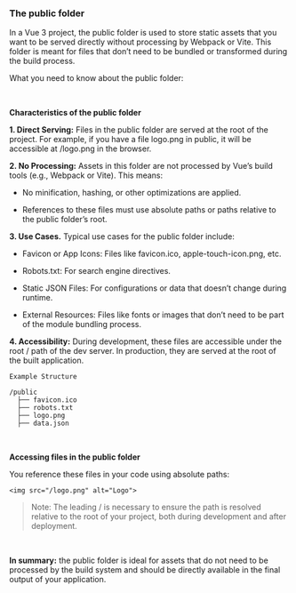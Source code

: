 ### The public folder 


In a Vue 3 project, the public folder is used to store static assets that you want to be served directly without processing by Webpack or Vite. This folder is meant for files that don’t need to be bundled or transformed during the build process.

What you need to know about the public folder:

&nbsp;

**Characteristics of the public folder**

**1. Direct Serving:** Files in the public folder are served at the root of the project. For example, if you have a file logo.png in public, it will be accessible at /logo.png in the browser.


**2. No Processing:** Assets in this folder are not processed by Vue’s build tools (e.g., Webpack or Vite). This means:

- No minification, hashing, or other optimizations are applied.

- References to these files must use absolute paths or paths relative to the public folder’s root.



**3. Use Cases.** Typical use cases for the public folder include:

- Favicon or App Icons: Files like favicon.ico, apple-touch-icon.png, etc.

- Robots.txt: For search engine directives.

- Static JSON Files: For configurations or data that doesn’t change during runtime.

- External Resources: Files like fonts or images that don’t need to be part of the module bundling process.



**4. Accessibility:** During development, these files are accessible under the root / path of the dev server. In production, they are served at the root of the built application.


```
Example Structure

/public
  ├── favicon.ico
  ├── robots.txt
  ├── logo.png
  ├── data.json
```

&nbsp;

**Accessing files in the public folder**

You reference these files in your code using absolute paths:

```
<img src="/logo.png" alt="Logo">
```

> Note: The leading / is necessary to ensure the path is resolved relative to the root of your project, both during development and after deployment.

&nbsp;

**In summary:** the public folder is ideal for assets that do not need to be processed by the build system and should be directly available in the final output of your application.

